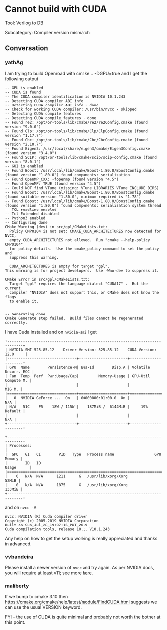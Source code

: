 # Cannot build with CUDA

Tool: Verilog to DB

Subcategory: Compiler version mismatch

## Conversation

### yathAg
I am trying to build Openroad with cmake .. -DGPU=true and I get the following output

```
-- GPU is enabled
-- CUDA is found
-- The CUDA compiler identification is NVIDIA 10.1.243
-- Detecting CUDA compiler ABI info
-- Detecting CUDA compiler ABI info - done
-- Check for working CUDA compiler: /usr/bin/nvcc - skipped
-- Detecting CUDA compile features
-- Detecting CUDA compile features - done
-- Found re2: /opt/or-tools/lib/cmake/re2/re2Config.cmake (found version "9.0.0") 
-- Found Clp: /opt/or-tools/lib/cmake/Clp/ClpConfig.cmake (found version "1.17.7") 
-- Found Cbc: /opt/or-tools/lib/cmake/Cbc/CbcConfig.cmake (found version "2.10.7") 
-- Found Eigen3: /usr/local/share/eigen3/cmake/Eigen3Config.cmake (found version "3.4.0") 
-- Found SCIP: /opt/or-tools/lib/cmake/scip/scip-config.cmake (found version "8.0.1") 
-- GUI is enabled
-- Found Boost: /usr/local/lib/cmake/Boost-1.80.0/BoostConfig.cmake (found version "1.80.0") found components: serialization 
-- Found OpenMP_CXX: -fopenmp (found version "4.5") 
-- Found OpenMP: TRUE (found version "4.5")  
-- Could NOT find VTune (missing: VTune_LIBRARIES VTune_INCLUDE_DIRS) 
-- Found Boost: /usr/local/lib/cmake/Boost-1.80.0/BoostConfig.cmake (found suitable version "1.80.0", minimum required is "1.78")  
-- Found Boost: /usr/local/lib/cmake/Boost-1.80.0/BoostConfig.cmake (found version "1.80.0") found components: serialization system thread 
-- TCL readline enabled
-- Tcl Extended disabled
-- Python3 enabled
-- Configuring done
CMake Warning (dev) in src/gpl/CMakeLists.txt:
  Policy CMP0104 is not set: CMAKE_CUDA_ARCHITECTURES now detected for NVCC,
  empty CUDA_ARCHITECTURES not allowed.  Run "cmake --help-policy CMP0104"
  for policy details.  Use the cmake_policy command to set the policy and
  suppress this warning.

  CUDA_ARCHITECTURES is empty for target "gpl".
This warning is for project developers.  Use -Wno-dev to suppress it.

CMake Error in src/gpl/CMakeLists.txt:
  Target "gpl" requires the language dialect "CUDA17" .  But the current
  compiler "NVIDIA" does not support this, or CMake does not know the flags
  to enable it.


-- Generating done
CMake Generate step failed.  Build files cannot be regenerated correctly.
```

I have Cuda installed and on `nvidia-smi` I get 

```
+-----------------------------------------------------------------------------+
| NVIDIA-SMI 525.85.12    Driver Version: 525.85.12    CUDA Version: 12.0     |
|-------------------------------+----------------------+----------------------+
| GPU  Name        Persistence-M| Bus-Id        Disp.A | Volatile Uncorr. ECC |
| Fan  Temp  Perf  Pwr:Usage/Cap|         Memory-Usage | GPU-Util  Compute M. |
|                               |                      |               MIG M. |
|===============================+======================+======================|
|   0  NVIDIA GeForce ...  On   | 00000000:01:00.0  On |                  N/A |
| N/A   51C    P5    18W / 115W |    187MiB /  6144MiB |     19%      Default |
|                               |                      |                  N/A |
+-------------------------------+----------------------+----------------------+
                                                                               
+-----------------------------------------------------------------------------+
| Processes:                                                                  |
|  GPU   GI   CI        PID   Type   Process name                  GPU Memory |
|        ID   ID                                                   Usage      |
|=============================================================================|
|    0   N/A  N/A      1211      G   /usr/lib/xorg/Xorg                 52MiB |
|    0   N/A  N/A      1875      G   /usr/lib/xorg/Xorg                133MiB |
+-----------------------------------------------------------------------------+
```

and on `nvcc -V`

```
nvcc: NVIDIA (R) Cuda compiler driver
Copyright (c) 2005-2019 NVIDIA Corporation
Built on Sun_Jul_28_19:07:16_PDT_2019
Cuda compilation tools, release 10.1, V10.1.243
```
Any help on how to get the setup working is really appreciated and thanks in advanced.







### vvbandeira
Please install a newer version of `nvcc` and try again. As per NVIDIA docs, you will require at least v11; see more [here](https://docs.nvidia.com/cuda/cuda-c-programming-guide/index.html#c-17-language-features).

### maliberty
If we bump to cmake 3.10 then https://cmake.org/cmake/help/latest/module/FindCUDA.html suggests we can use the usual VERSION keyword.

FYI - the use of CUDA is quite minimal and probably not worth the bother at this point.

